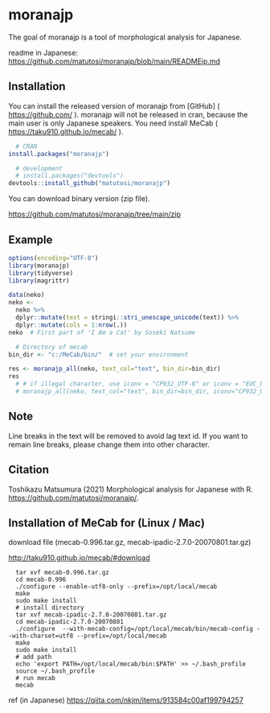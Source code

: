 
# moranajp

The goal of moranajp is a tool of morphological analysis for Japanese.

readme in Japanese:
<https://github.com/matutosi/moranajp/blob/main/READMEjp.md>

## Installation

You can install the released version of moranajp from \[GitHub\] (
<https://github.com/> ). moranajp will not be released in cran, because
the main user is only Japanese speakers. You need install MeCab (
<https://taku910.github.io/mecab/> ).

``` r
  # CRAN
install.packages("moranajp")

  # development
  # install.packages("devtools")
devtools::install_github("matutosi/moranajp")
```

You can download binary version (zip file).

<https://github.com/matutosi/moranajp/tree/main/zip>

## Example

``` r
options(encoding="UTF-8")
library(moranajp)
library(tidyverse)
library(magrittr)

data(neko)
neko <- 
  neko %>%
  dplyr::mutate(text = stringi::stri_unescape_unicode(text)) %>%
  dplyr::mutate(cols = 1:nrow(.))
neko  # First part of 'I Am a Cat' by Soseki Natsume

  # Directory of mecab
bin_dir <- "c:/MeCab/bin/"  # set your environment

res <- moranajp_all(neko, text_col="text", bin_dir=bin_dir)
res
  # # if illegal character, use iconv = "CP932_UTF-8" or iconv = "EUC_UTF-8"
  # moranajp_all(neko, text_col="text", bin_dir=bin_dir, iconv="CP932_UTF-8")
```

## Note

Line breaks in the text will be removed to avoid lag text id. If you
want to remain line breaks, please change them into other character.

## Citation

Toshikazu Matsumura (2021) Morphological analysis for Japanese with R.
<https://github.com/matutosi/moranajp/>.

## Installation of MeCab for (Linux / Mac)

download file (mecab-0.996.tar.gz, mecab-ipadic-2.7.0-20070801.tar.gz)

<http://taku910.github.io/mecab/#download>

      tar xvf mecab-0.996.tar.gz
      cd mecab-0.996
      ./configure --enable-utf8-only --prefix=/opt/local/mecab
      make
      sudo make install
      # install directory
      tar xvf mecab-ipadic-2.7.0-20070801.tar.gz
      cd mecab-ipadic-2.7.0-20070801
      ./configure  --with-mecab-config=/opt/local/mecab/bin/mecab-config --with-charset=utf8 --prefix=/opt/local/mecab
      make
      sudo make install
      # add path
      echo 'export PATH=/opt/local/mecab/bin:$PATH' >> ~/.bash_profile
      source ~/.bash_profile
      # run mecab
      mecab

ref (in Japanese) <https://qiita.com/nkjm/items/913584c00af199794257>
